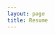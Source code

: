 ```yaml
---
layout: page
title: Resume
---
```


<object data="/docs/SeahZuXiang_resume.pdf" width="1000" height="1000" type='application/pdf'/>
</object>
